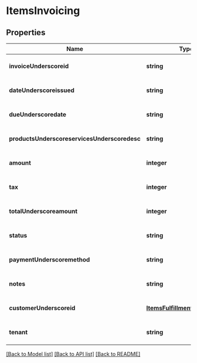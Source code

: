 # ItemsInvoicing

## Properties
Name | Type | Description | Notes
------------ | ------------- | ------------- | -------------
**invoiceUnderscoreid** | **string** |  | [optional] [default to null]
**dateUnderscoreissued** | **string** |  | [optional] [default to null]
**dueUnderscoredate** | **string** |  | [optional] [default to null]
**productsUnderscoreservicesUnderscoredesc** | **string** |  | [optional] [default to null]
**amount** | **integer** |  | [optional] [default to null]
**tax** | **integer** |  | [optional] [default to null]
**totalUnderscoreamount** | **integer** |  | [optional] [default to null]
**status** | **string** |  | [optional] [default to null]
**paymentUnderscoremethod** | **string** |  | [optional] [default to null]
**notes** | **string** |  | [optional] [default to null]
**customerUnderscoreid** | [**ItemsFulfillmentCustomerId**](ItemsFulfillmentCustomerId.md) |  | [optional] [default to null]
**tenant** | **string** |  | [optional] [default to null]

[[Back to Model list]](../README.md#documentation-for-models) [[Back to API list]](../README.md#documentation-for-api-endpoints) [[Back to README]](../README.md)



